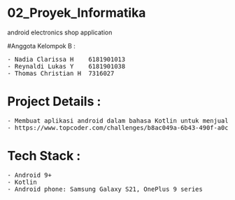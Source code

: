# 02_Proyek_Informatika
android electronics shop application 

#Anggota Kelompok B :
<pre>
- Nadia Clarissa H    6181901013
- Reynaldi Lukas Y    6181901038
- Thomas Christian H  7316027
</pre>

# Project Details :
<pre>
- Membuat aplikasi android dalam bahasa Kotlin untuk menjual alat elektronik bekas
- https://www.topcoder.com/challenges/b8ac049a-6b43-490f-a0c8-ad5aaea02d45
</pre>

# Tech Stack :
<pre>
- Android 9+
- Kotlin
- Android phone: Samsung Galaxy S21, OnePlus 9 series
</pre>
